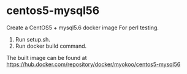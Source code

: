 # centos5-mysql56
Create a CentOS5 + mysql5.6 docker image For perl testing.

1. Run setup.sh.
1. Run docker build command.

The built image can be found at https://hub.docker.com/repository/docker/myokoo/centos5-mysql56
